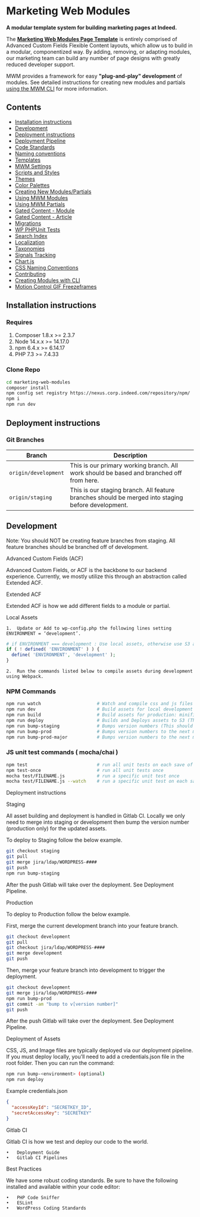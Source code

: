 # Marketing Web Modules

**A modular template system for building marketing pages at Indeed.**

The [**Marketing Web Modules Page Template**](/docs/templates.md) is entirely comprised of Advanced Custom Fields Flexible Content layouts, which allow us to build in a modular, componentized way. By adding, removing, or adapting modules, our marketing team can build any number of page designs with greatly reduced developer support.

MWM provides a framework for easy **"plug-and-play" development** of modules. See detailed instructions for creating new modules and partials [using the MWM CLI](/docs/using-mwm-cli.md) for more information.

## Contents

* [Installation instructions](#installation)
* [Development](#development)
* [Deployment instructions](#deployment)
* [Deployment Pipeline](docs/deployment-pipeline.md)
* [Code Standards](docs/code-standards.md)
* [Naming conventions](docs/file-naming-conventions.md)
* [Templates](docs/templates.md)
* [MWM Settings](docs/mwm-settings.md)
* [Scripts and Styles](docs/scripts-and-styles.md)
* [Themes](docs/themes.md)
* [Color Palettes](docs/color-palettes.md)
* [Creating New Modules/Partials](docs/using-mwm-cli.md)
* [Using MWM Modules](docs/using-mwm-modules.md)
* [Using MWM Partials](docs/using-mwm-partials.md)
* [Gated Content - Module](docs/gated-content-partial.md)
* [Gated Content - Article](docs/gated-content-article.md)
* [Migrations](docs/migrations.md)
* [WP PHPUnit Tests](docs/php-unit-tests.md)
* [Search Index](docs/search-index.md)
* [Localization](docs/localization.md)
* [Taxonomies](docs/taxonomies.md)
* [Signals Tracking](docs/signals-tracking.md)
* [Chart.js](docs/chartjs.md)
* [CSS Naming Conventions](docs/css-naming-conventions.md)
* [Contributing](docs/contributing.md)
* [Creating Modules with CLI](docs/creating-modules-with-cli.md)
* [Motion Control GIF Freezeframes](docs/motion-control-gif-freezeframes.md)

## <a name="installation"></a>Installation instructions

### Requires

1. Composer 1.8.x >= 2.3.7
2. Node 14.x.x >= 14.17.0
3. npm 6.4.x >= 6.14.17
4. PHP 7.3 >= 7.4.33

### Clone Repo

```bash
cd marketing-web-modules
composer install
npm config set registry https://nexus.corp.indeed.com/repository/npm/
npm i
npm run dev
```

## <a name="deployment"></a>Deployment instructions

### Git Branches

| Branch | Description |
| --- | --- |
| `origin/development` | This is our primary working branch. All work should be based and branched off from here. |
| `origin/staging` | This is our staging branch. All feature branches should be merged into staging before development. |


## <a name="development"></a>Development

Note: You should NOT be creating feature branches from staging. All feature branches should be branched off of development.

Advanced Custom Fields (ACF)

Advanced Custom Fields, or ACF is the backbone to our backend experience. Currently, we mostly utilize this through an abstraction called Extended ACF.

Extended ACF

Extended ACF is how we add different fields to a module or partial.

Local Assets

	1.	Update or Add to wp-config.php the following lines setting ENVIRONMENT = ‘development’.

  ```php
# if ENVIRONMENT === development : Use local assets, otherwise use S3 assets
if ( ! defined( 'ENVIRONMENT' ) ) {
    define( 'ENVIRONMENT', 'development' );
}
  ```

 	2.	Run the commands listed below to compile assets during development using Webpack.

### NPM Commands

  ```bash
npm run watch                     # Watch and compile css and js files
npm run dev                       # Build assets for local development
npm run build                     # Build assets for production: minified css and js files
npm run deploy                    # Builds and Deploys assets to S3 (This should not be done locally)
npm run bump-staging              # Bumps version numbers (This should not be done locally)
npm run bump-prod                 # Bumps version numbers to the next minor number
npm run bump-prod-major           # Bumps version numbers to the next major number 
  ```

### JS unit test commands ( mocha/chai )
```bash
npm test                          # run all unit tests on each save of JS files
npm test-once                     # run all unit tests once
mocha test/FILENAME.js            # run a specific unit test once
mocha test/FILENAME.js --watch    # run a specific unit test on each save of JS files
```
Deployment instructions

Staging

All asset building and deployment is handled in Gitlab CI. Locally we only need to merge into staging or development then bump the version number (production only) for the updated assets.

To deploy to Staging follow the below example.

```bash
git checkout staging
git pull
git merge jira/ldap/WORDPRESS-#### 
git push
npm run bump-staging
```
After the push Gitlab will take over the deployment. See Deployment Pipeline.

Production

To deploy to Production follow the below example.

First, merge the current development branch into your feature branch.

```bash
git checkout development
git pull
git checkout jira/ldap/WORDPRESS-####
git merge development
git push
```
Then, merge your feature branch into development to trigger the deployment.

```bash
git checkout development
git merge jira/ldap/WORDPRESS-#### 
npm run bump-prod
git commit -am "bump to v[version number]"
git push
```
After the push Gitlab will take over the deployment. See Deployment Pipeline.

Deployment of Assets

CSS, JS, and Image files are typically deployed via our deployment pipeline. If you must deploy locally, you’ll need to add a credentials.json file in the root folder.
Then you can run the command:
  
  ```bash
npm run bump-<environment> (optional)
npm run deploy
  ```

Example credentials.json

```json
{
  "accessKeyId": "SECRETKEY_ID",
  "secretAccessKey": "SECRETKEY"
}
```

Gitlab CI

Gitlab CI is how we test and deploy our code to the world.

	•	Deployment Guide
	•	Gitlab CI Pipelines

Best Practices

We have some robust coding standards. Be sure to have the following installed and available within your code editor:

	•	PHP Code Sniffer
	•	ESLint
	•	WordPress Coding Standards